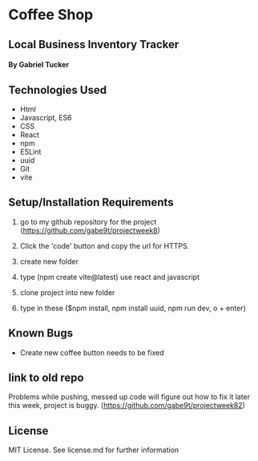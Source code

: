 # Coffee Shop
## Local Business Inventory Tracker

#### By Gabriel Tucker

## Technologies Used

* Html
* Javascript, ES6
* CSS
* React
* npm 
* ESLint
* uuid
* Git
* vite

## Setup/Installation Requirements

1. go to my github repository for the project (https://github.com/gabe9t/projectweek8)


2. Click the 'code' button and copy the url for HTTPS.

3. create new folder

4. type (npm create vite@latest) use react and javascript 

5. clone project into new folder

6. type in these ($npm install, npm install uuid, npm run dev, o + enter)

## Known Bugs
* Create new coffee button needs to be fixed 

## link to old repo
Problems while pushing, messed up code
will figure out how to fix it later this week, 
project is buggy.
(https://github.com/gabe9t/projectweek82)



## License
MIT License. See license.md for further information